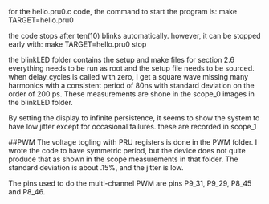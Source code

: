 for the hello.pru0.c code, the command to start the program is:
make TARGET=hello.pru0

the code stops after ten(10) blinks automatically.
however, it can be stopped early with:
make TARGET=hello.pru0 stop

the blinkLED folder contains the setup and make files for section 2.6
everything needs to be run as root and the setup file needs to be sourced. 
when delay_cycles is called with zero, I get a square wave missing many harmonics with a consistent period of 80ns with standard deviation on the order of 200 ps. These measurements are shone in the scope_0 images in the blinkLED folder.

By setting the display to infinite persistence, it seems to show the system to have low jitter except for occasional failures. these are recorded in scope_1

##PWM
The voltage togling with PRU registers is done in the PWM folder. I wrote the code to have symmetric period, but the device does not quite produce that as shown in the scope measurements in that folder. The standard deviation is about .15%, and the jitter is low.


The pins used to do the multi-channel PWM are pins P9_31, P9_29, P8_45 and P8_46. 


